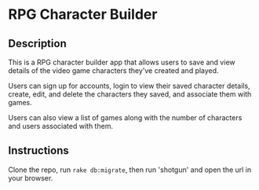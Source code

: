 # RPG Character Builder

## Description

This is a RPG character builder app that allows users to save and view details of the video game characters they've created and played.

Users can sign up for accounts, login to view their saved character details, create, edit, and delete the characters they saved, and associate them with games.

Users can also view a list of games along with the number of characters and users associated with them.

## Instructions

Clone the repo, run `rake db:migrate`, then run 'shotgun' and open the url in your browser.
